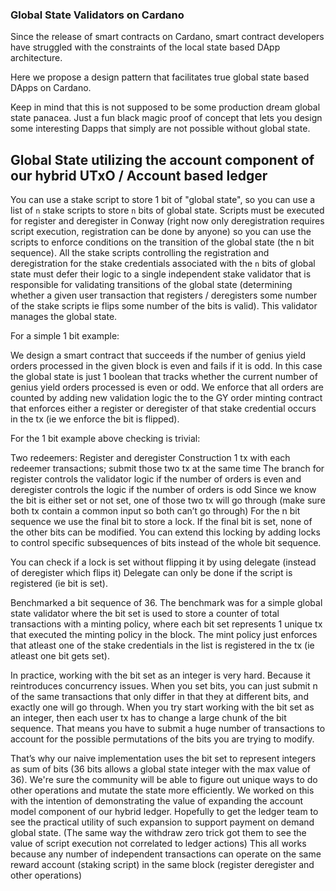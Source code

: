 ### Global State Validators on Cardano

Since the release of smart contracts on Cardano, smart contract developers have struggled with the constraints of the local state based DApp architecture. 

Here we propose a design pattern that facilitates true global state based DApps on Cardano. 

Keep in mind that this is not supposed to be some production dream global state panacea. Just a fun black magic proof of concept that lets you design some interesting Dapps that 
simply are not possible without global state.
 

## Global State utilizing the account component of our hybrid UTxO / Account based ledger
You can use a stake script to store 1 bit of "global state", so you can use a list of `n` stake scripts to store `n` bits of global state. Scripts must be executed for register 
and deregister in Conway (right now only deregistration requires script execution, registration can be done by anyone) so you can use the scripts to enforce conditions on the 
transition of the global state (the n bit sequence). All the stake scripts controlling the registration and deregistration for the stake credentials associated with the `n` bits 
of global state must defer their logic to a single independent stake validator that is responsible for validating transitions of the global state (determining whether a given user
transaction that registers / deregisters some number of the stake scripts ie flips some number of the bits is valid). This validator manages the global state.

For a simple 1 bit example:

We design a smart contract that succeeds if the number of genius yield orders processed in the given block is even and fails if it is odd. In this case the global state is just 1 
boolean that tracks whether the current number of genius yield orders processed is even or odd. We enforce that all orders are counted by adding new validation logic the to the GY 
order minting contract that enforces either a register or deregister of that stake credential occurs in the tx (ie we enforce the bit is flipped).

For the 1 bit example above checking is trivial:

Two redeemers:
Register and deregister 
Construction 1 tx with each redeemer transactions; submit those two tx at the same time
The branch for register controls the validator logic if the number of orders is even and deregister controls the logic if the number of orders is odd
Since we know the bit is either set or not set, one of those two tx will go through (make sure both tx contain a common input so both can’t go through)
For the n bit sequence we use the final bit to store a lock. If the final bit is set, none of the other bits can be modified. You can extend this locking by adding locks to control specific subsequences of bits instead of the whole bit sequence.

You can check if a lock is set without flipping it by using delegate (instead of deregister which flips it)
Delegate can only be done if the script is registered (ie bit is set).

Benchmarked a bit sequence of 36.
The benchmark was for a simple global state validator where the bit set is used to store a counter of total transactions with a minting policy, where each bit set represents 1 unique tx that executed the minting policy in the block. The mint policy just enforces that atleast one of the stake credentials in the list is registered in the tx (ie atleast one bit gets set). 

In practice, working with the bit set as an integer is very hard. Because it reintroduces concurrency issues.
When you set bits, you can just submit n of the same transactions that only differ in that they at different bits, and exactly one will go through. When you try start working with the bit set as an integer, then each user tx has to change a large chunk of the bit sequence. That means you have to submit a huge number of transactions to account for the possible permutations of the bits you are trying to modify.

That’s why our naive implementation uses the bit set to represent integers as sum of bits (36 bits allows a global state integer with the max value of 36). We're sure the community will be able to figure out unique ways to do other operations and mutate the state more efficiently.
We worked on this with the intention of demonstrating the value of expanding the account model component of our hybrid ledger. Hopefully to get the ledger team to see the practical utility of such expansion to support payment on demand global state.
(The same way the withdraw zero trick got them to see the value of script execution not correlated to ledger actions)
This all works because any number of independent transactions can operate on the same reward account (staking script) in the same block (register deregister and other operations)
